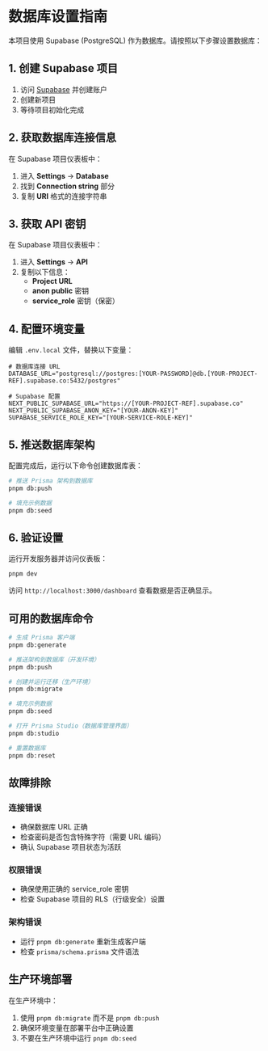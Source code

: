 # 数据库设置指南

本项目使用 Supabase (PostgreSQL) 作为数据库。请按照以下步骤设置数据库：

## 1. 创建 Supabase 项目

1. 访问 [Supabase](https://supabase.com) 并创建账户
2. 创建新项目
3. 等待项目初始化完成

## 2. 获取数据库连接信息

在 Supabase 项目仪表板中：

1. 进入 **Settings** → **Database**
2. 找到 **Connection string** 部分
3. 复制 **URI** 格式的连接字符串

## 3. 获取 API 密钥

在 Supabase 项目仪表板中：

1. 进入 **Settings** → **API**
2. 复制以下信息：
   - **Project URL**
   - **anon public** 密钥
   - **service_role** 密钥（保密）

## 4. 配置环境变量

编辑 `.env.local` 文件，替换以下变量：

```env
# 数据库连接 URL
DATABASE_URL="postgresql://postgres:[YOUR-PASSWORD]@db.[YOUR-PROJECT-REF].supabase.co:5432/postgres"

# Supabase 配置
NEXT_PUBLIC_SUPABASE_URL="https://[YOUR-PROJECT-REF].supabase.co"
NEXT_PUBLIC_SUPABASE_ANON_KEY="[YOUR-ANON-KEY]"
SUPABASE_SERVICE_ROLE_KEY="[YOUR-SERVICE-ROLE-KEY]"
```

## 5. 推送数据库架构

配置完成后，运行以下命令创建数据库表：

```bash
# 推送 Prisma 架构到数据库
pnpm db:push

# 填充示例数据
pnpm db:seed
```

## 6. 验证设置

运行开发服务器并访问仪表板：

```bash
pnpm dev
```

访问 `http://localhost:3000/dashboard` 查看数据是否正确显示。

## 可用的数据库命令

```bash
# 生成 Prisma 客户端
pnpm db:generate

# 推送架构到数据库（开发环境）
pnpm db:push

# 创建并运行迁移（生产环境）
pnpm db:migrate

# 填充示例数据
pnpm db:seed

# 打开 Prisma Studio（数据库管理界面）
pnpm db:studio

# 重置数据库
pnpm db:reset
```

## 故障排除

### 连接错误
- 确保数据库 URL 正确
- 检查密码是否包含特殊字符（需要 URL 编码）
- 确认 Supabase 项目状态为活跃

### 权限错误
- 确保使用正确的 service_role 密钥
- 检查 Supabase 项目的 RLS（行级安全）设置

### 架构错误
- 运行 `pnpm db:generate` 重新生成客户端
- 检查 `prisma/schema.prisma` 文件语法

## 生产环境部署

在生产环境中：

1. 使用 `pnpm db:migrate` 而不是 `pnpm db:push`
2. 确保环境变量在部署平台中正确设置
3. 不要在生产环境中运行 `pnpm db:seed`